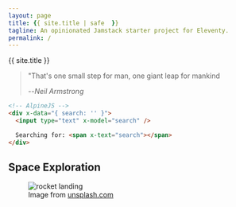 ```yaml
---
layout: page
title: {{ site.title | safe  }}
tagline: An opinionated Jamstack starter project for Eleventy.
permalink: /
---
```


{{ site.title }}
> "That's one small step for man, one giant leap for mankind
>
> --<cite>Neil Armstrong</cite>

```html
<!-- AlpineJS -->
<div x-data="{ search: '' }">
  <input type="text" x-model="search" />

  Searching for: <span x-text="search"></span>
</div>
```

## Space Exploration

<figure>
  <img
    src="/assets/images/spacex/testing.jpeg"
    alt="rocket landing"
  />
  <figcaption>
    Image from
    <a href="https://unsplash.com/photos/MEW1f-yu2KI" target="_blank">unsplash.com</a>
  </figcaption>
</figure>
